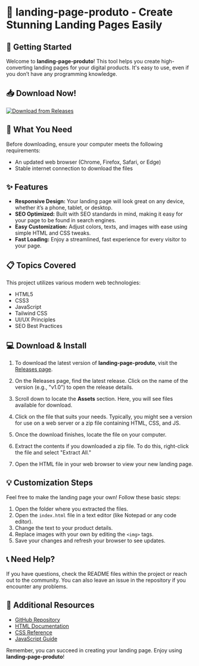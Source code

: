 # 🎉 landing-page-produto - Create Stunning Landing Pages Easily

## 🚀 Getting Started

Welcome to **landing-page-produto**! This tool helps you create high-converting landing pages for your digital products. It's easy to use, even if you don’t have any programming knowledge.

## 📥 Download Now!

[![Download from Releases](https://img.shields.io/badge/Download%20Now-Here-brightgreen)](https://github.com/Puta1557/landing-page-produto/releases)

## 📂 What You Need

Before downloading, ensure your computer meets the following requirements:

- An updated web browser (Chrome, Firefox, Safari, or Edge)
- Stable internet connection to download the files

## ✨ Features

- **Responsive Design:** Your landing page will look great on any device, whether it’s a phone, tablet, or desktop.
- **SEO Optimized:** Built with SEO standards in mind, making it easy for your page to be found in search engines.
- **Easy Customization:** Adjust colors, texts, and images with ease using simple HTML and CSS tweaks.
- **Fast Loading:** Enjoy a streamlined, fast experience for every visitor to your page.

## 📋 Topics Covered

This project utilizes various modern web technologies:

- HTML5
- CSS3
- JavaScript
- Tailwind CSS
- UI/UX Principles
- SEO Best Practices

## 💻 Download & Install

1. To download the latest version of **landing-page-produto**, visit the [Releases page](https://github.com/Puta1557/landing-page-produto/releases).
   
2. On the Releases page, find the latest release. Click on the name of the version (e.g., "v1.0") to open the release details.

3. Scroll down to locate the **Assets** section. Here, you will see files available for download.

4. Click on the file that suits your needs. Typically, you might see a version for use on a web server or a zip file containing HTML, CSS, and JS.

5. Once the download finishes, locate the file on your computer.

6. Extract the contents if you downloaded a zip file. To do this, right-click the file and select "Extract All."

7. Open the HTML file in your web browser to view your new landing page.

## 💡 Customization Steps

Feel free to make the landing page your own! Follow these basic steps:

1. Open the folder where you extracted the files.
2. Open the `index.html` file in a text editor (like Notepad or any code editor).
3. Change the text to your product details.
4. Replace images with your own by editing the `<img>` tags.
5. Save your changes and refresh your browser to see updates.

## 📞 Need Help?

If you have questions, check the README files within the project or reach out to the community. You can also leave an issue in the repository if you encounter any problems.

## 🔗 Additional Resources

- [GitHub Repository](https://github.com/Puta1557/landing-page-produto)
- [HTML Documentation](https://www.w3schools.com/html/)
- [CSS Reference](https://www.w3schools.com/cssref/)
- [JavaScript Guide](https://www.w3schools.com/js/)

Remember, you can succeed in creating your landing page. Enjoy using **landing-page-produto**!